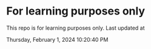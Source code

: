 # For learning purposes only
This repo is for learning purposes only.
Last updated at

Thursday, February 1, 2024 10:20:40 PM

